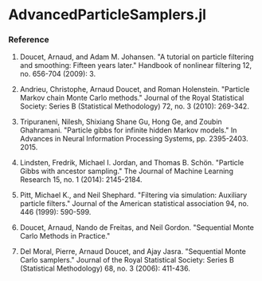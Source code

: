 # AdvancedParticleSamplers.jl



### Reference

1. Doucet, Arnaud, and Adam M. Johansen. "A tutorial on particle filtering and smoothing: Fifteen years later." Handbook of nonlinear filtering 12, no. 656-704 (2009): 3.

2. Andrieu, Christophe, Arnaud Doucet, and Roman Holenstein. "Particle Markov chain Monte Carlo methods." Journal of the Royal Statistical Society: Series B (Statistical Methodology) 72, no. 3 (2010): 269-342.

3. Tripuraneni, Nilesh, Shixiang Shane Gu, Hong Ge, and Zoubin Ghahramani. "Particle gibbs for infinite hidden Markov models." In Advances in Neural Information Processing Systems, pp. 2395-2403. 2015.

4. Lindsten, Fredrik, Michael I. Jordan, and Thomas B. Schön. "Particle Gibbs with ancestor sampling." The Journal of Machine Learning Research 15, no. 1 (2014): 2145-2184.

5. Pitt, Michael K., and Neil Shephard. "Filtering via simulation: Auxiliary particle filters." Journal of the American statistical association 94, no. 446 (1999): 590-599.

6. Doucet, Arnaud, Nando de Freitas, and Neil Gordon. "Sequential Monte Carlo Methods in Practice."

7. Del Moral, Pierre, Arnaud Doucet, and Ajay Jasra. "Sequential Monte Carlo samplers." Journal of the Royal Statistical Society: Series B (Statistical Methodology) 68, no. 3 (2006): 411-436.




